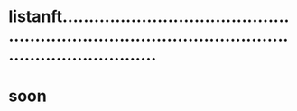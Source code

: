 # listanft............................................................................................................................
# soon
